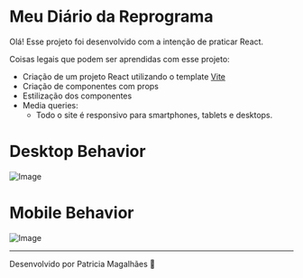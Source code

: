 # Meu Diário da Reprograma

Olá! Esse projeto foi desenvolvido com a intenção de praticar React.

Coisas legais que podem ser aprendidas com esse projeto:

-   Criação de um projeto React utilizando o template [Vite](https://vitejs.dev/)
-  Criação de componentes com props
- Estilização dos componentes
- Media queries:
	-  Todo o site é responsivo para smartphones, tablets e desktops.


# Desktop Behavior

![Image](https://github.com/pmagalhaes2/atividades-reprograma/blob/main/MEU-DIARIO-REPROGRAMA/src/images/desktop-behavior.gif?raw=true)

# Mobile Behavior

![Image](https://github.com/pmagalhaes2/atividades-reprograma/blob/main/MEU-DIARIO-REPROGRAMA/src/images/mobile-behavior.gif?raw=true)

---
Desenvolvido por Patricia Magalhães 💙
